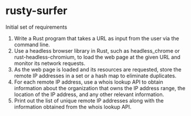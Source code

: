 # rusty-surfer
Initial set of requirements 
1. Write a Rust program that takes a URL as input from the user via the command line.
2. Use a headless browser library in Rust, such as headless_chrome or rust-headless-chromium, to load the web page at the given URL and monitor its network requests.
3. As the web page is loaded and its resources are requested, store the remote IP addresses in a set or a hash map to eliminate duplicates.
4. For each remote IP address, use a whois lookup API to obtain information about the organization that owns the IP address range, the location of the IP address, and any other relevant information.
5. Print out the list of unique remote IP addresses along with the information obtained from the whois lookup API.
